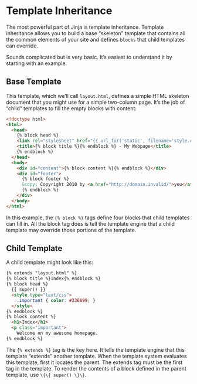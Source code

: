 # Template Inheritance

The most powerful part of Jinja is template inheritance. Template inheritance allows you to build a base “skeleton” template that contains all the common elements of your site and defines `blocks` that child templates can override.

Sounds complicated but is very basic. It’s easiest to understand it by starting with an example.

## Base Template

This template, which we’ll call `layout.html`, defines a simple HTML skeleton document that you might use for a simple two-column page. It’s the job of “child” templates to fill the empty blocks with content:

```html
<!doctype html>
<html>
  <head>
    {% block head %}
    <link rel="stylesheet" href="{{ url_for('static', filename='style.css') }}">
    <title>{% block title %}{% endblock %} - My Webpage</title>
    {% endblock %}
  </head>
  <body>
    <div id="content">{% block content %}{% endblock %}</div>
    <div id="footer">
      {% block footer %}
      &copy; Copyright 2010 by <a href="http://domain.invalid/">you</a>.
      {% endblock %}
    </div>
  </body>
</html>
```

In this example, the `{% block %}` tags define four blocks that child templates can fill in. All the block tag does is tell the template engine that a child template may override those portions of the template.

## Child Template

A child template might look like this:

```html
{% extends "layout.html" %}
{% block title %}Index{% endblock %}
{% block head %}
  {{ super() }}
  <style type="text/css">
    .important { color: #336699; }
  </style>
{% endblock %}
{% block content %}
  <h1>Index</h1>
  <p class="important">
    Welcome on my awesome homepage.
{% endblock %}
```

The `{% extends %}` tag is the key here. It tells the template engine that this template “extends” another template. When the template system evaluates this template, first it locates the parent. The extends tag must be the first tag in the template. To render the contents of a block defined in the parent template, use `\{\{ super() \}\}`.